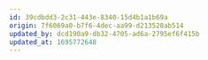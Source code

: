 ```yaml
---
id: 39cdbdd3-2c31-443e-8340-15d4b1a1b69a
origin: 7f6069a0-b7f6-4dec-aa99-d213528ab514
updated_by: dcd190a9-db32-4705-ad6a-2795ef6f415b
updated_at: 1695772648
---
```

